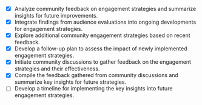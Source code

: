 - [x] Analyze community feedback on engagement strategies and summarize insights for future improvements. 
- [x] Integrate findings from audience evaluations into ongoing developments for engagement strategies.
- [x] Explore additional community engagement strategies based on recent feedback.
- [x] Develop a follow-up plan to assess the impact of newly implemented engagement strategies.
- [x] Initiate community discussions to gather feedback on the engagement strategies and their effectiveness.
- [x] Compile the feedback gathered from community discussions and summarize key insights for future strategies.
- [ ] Develop a timeline for implementing the key insights into future engagement strategies.